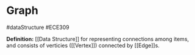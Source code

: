 # Graph
#dataStructure #ECE309

**Definition:** [[Data Structure]] for representing connections among items, and consists of verticies ([[Vertex]]) connected by [[Edge]]s.
